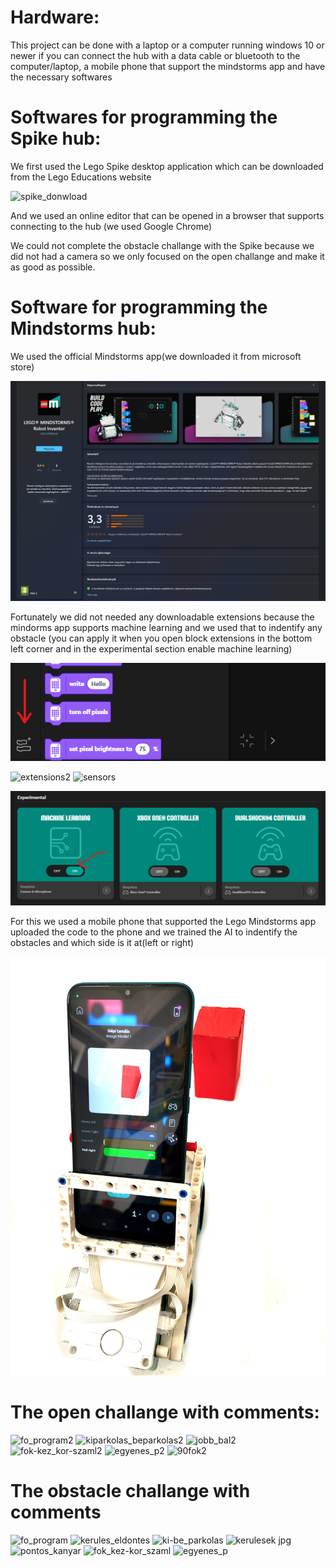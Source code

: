 # Hardware:
This project can be done with a laptop or a computer running windows 10 or newer if you can connect the hub with a data 
cable or bluetooth to the computer/laptop, a mobile phone that support the mindstorms app and have the necessary softwares


# Softwares for programming the Spike hub:

We first used the Lego Spike desktop application which can be downloaded from the Lego Educations website 

![spike_donwload](https://github.com/user-attachments/assets/0c583583-927f-476d-be77-bc5f6d7d77c6)

And we used an online editor that can be opened in a browser that supports connecting to the hub (we used Google Chrome)

We could not complete the obstacle challange with the Spike because we did not had a camera so we only focused on the open challange and make it
as good as possible.


# Software for programming the Mindstorms hub:

We used the official Mindstorms app(we downloaded it from microsoft store)

<img src="mindstorms.png" alt="mindstorms">


Fortunately we did not needed any downloadable extensions because the mindorms app supports machine learning and we used that
to indentify any obstacle (you can apply it when you open block extensions in the bottom left corner and in the experimental 
section enable machine learning)

<img src="block_extensions.png" alt="block extensions">

![extensions2](https://github.com/user-attachments/assets/bafc4e21-3fd3-49a3-be0b-c926aeccb9cd)
![sensors](https://github.com/user-attachments/assets/19844584-cdb9-4b06-b388-53936e935848)

<img src="machine_learning_on.png" alt="machine learning enable">

For this we used a mobile phone that supported the Lego Mindstorms app uploaded the code 
to the phone and we trained the AI to indentify the obstacles and which side is it at(left or right)

<img src="../pictures/obstacle.jpg" alt="training the AI">



# The open challange with comments:

![fo_program2](https://github.com/user-attachments/assets/41bdce33-ba3e-4098-9a56-8c4aefa31949)
![kiparkolas_beparkolas2](https://github.com/user-attachments/assets/bf806642-59da-4397-9a35-42f1b21b9d79)
![jobb_bal2](https://github.com/user-attachments/assets/cb149c49-aff6-4655-b09b-e49971e9849d)
![fok-kez_kor-szaml2](https://github.com/user-attachments/assets/94cb21c5-37a6-4b8c-a99c-82255d899d1a)
![egyenes_p2](https://github.com/user-attachments/assets/c2e26206-28fa-4087-b36a-87a94dedbe95)
![90fok2](https://github.com/user-attachments/assets/981b67cb-e153-43e3-9dea-b65437d518d5)

# The obstacle challange with comments


![fo_program](https://github.com/user-attachments/assets/e0e69169-46ca-4a9c-93d7-29b3e5d37507)
![kerules_eldontes](https://github.com/user-attachments/assets/416b93fc-960e-4d28-95ae-b3365371232b)
![ki-be_parkolas](https://github.com/user-attachments/assets/55d14ac1-c6b7-4a79-8557-17d857f77f3f)
![kerulesek jpg](https://github.com/user-attachments/assets/1a30e898-3969-46d0-9255-66c9f1bed4ee)
![pontos_kanyar](https://github.com/user-attachments/assets/32a0676c-2473-49f3-aab7-3afb79ccae46)
![fok_kez-kor_szaml](https://github.com/user-attachments/assets/87aed081-79d4-4cf1-bffc-6b8cf42f2850)
![egyenes_p](https://github.com/user-attachments/assets/7e0fd1b8-1120-40dd-a979-71b6f83b23f5)
